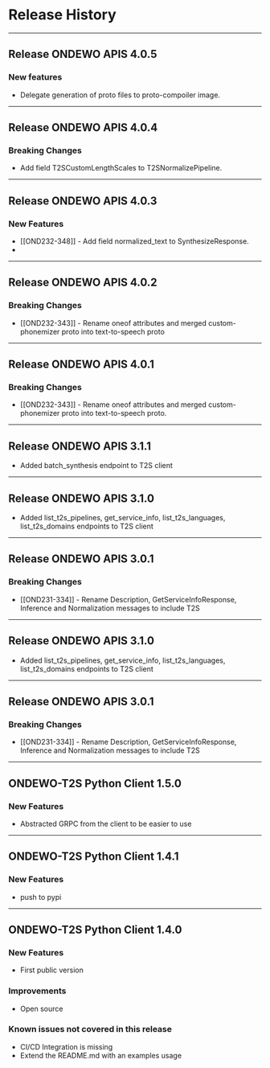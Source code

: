 # Release History
*****************
## Release ONDEWO APIS 4.0.5

### New features
* Delegate generation of proto files to proto-compoiler image.

*****************
## Release ONDEWO APIS 4.0.4

### Breaking Changes
* Add field T2SCustomLengthScales to T2SNormalizePipeline.

*****************
## Release ONDEWO APIS 4.0.3
### New Features
* [[OND232-348]] -
Add field normalized_text to SynthesizeResponse.
* 
*****************
## Release ONDEWO APIS 4.0.2
### Breaking Changes
* [[OND232-343]] -
Rename oneof attributes and merged custom-phonemizer proto into text-to-speech proto

*****************
## Release ONDEWO APIS 4.0.1

### Breaking Changes
* [[OND232-343]] -
Rename oneof attributes and merged custom-phonemizer proto into text-to-speech proto.

*****************
## Release ONDEWO APIS 3.1.1
* Added batch_synthesis endpoint to T2S client

*****************
## Release ONDEWO APIS 3.1.0
* Added list_t2s_pipelines, get_service_info, list_t2s_languages, list_t2s_domains endpoints to T2S client

*****************
## Release ONDEWO APIS 3.0.1

### Breaking Changes
* [[OND231-334]] -
Rename Description, GetServiceInfoResponse, Inference and Normalization messages to include T2S

*****************
## Release ONDEWO APIS 3.1.0
* Added list_t2s_pipelines, get_service_info, list_t2s_languages, list_t2s_domains endpoints to T2S client

*****************
## Release ONDEWO APIS 3.0.1

### Breaking Changes
* [[OND231-334]] -
Rename Description, GetServiceInfoResponse, Inference and Normalization messages to include T2S

*****************

## ONDEWO-T2S Python Client 1.5.0

### New Features
 * Abstracted GRPC from the client to be easier to use

*****************
## ONDEWO-T2S Python Client 1.4.1

### New Features
 * push to pypi

*****************

## ONDEWO-T2S Python Client 1.4.0

### New Features
 * First public version

### Improvements
 * Open source

### Known issues not covered in this release
 * CI/CD Integration is missing
 * Extend the README.md with an examples usage
